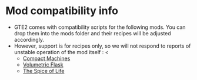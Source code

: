 # Mod compatibility info
* GTE2 comes with compatibility scripts for the following mods. You can drop them into the mods folder and their recipes will be adjusted accordingly.
* However, support is for recipes only, so we will not respond to reports of unstable operation of the mod itself : <
    * [Compact Machines](https://www.curseforge.com/minecraft/mc-mods/compact-machines)
    * [Volumetric Flask](https://www.curseforge.com/minecraft/mc-mods/volumetric-flask)
    * [The Spice of Life](https://www.curseforge.com/minecraft/mc-mods/the-spice-of-life)
